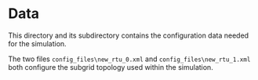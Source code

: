 # Data 

This directory and its subdirectory contains the configuration data needed for the simulation. 

The two files ``config_files\new_rtu_0.xml`` and ``config_files\new_rtu_1.xml`` both configure the subgrid topology used within the simulation. 